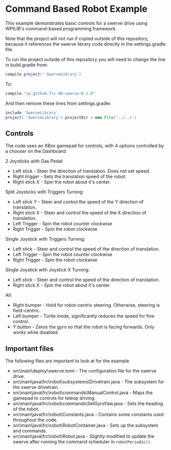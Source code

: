 # Command Based Robot Example

This example demonstrates basic controls for a swerve drive using WPILIB's command-based
programming framework.

Note that the project will not run if copied outside of this repository, because it references the
swerve library code directly in the settings.gradle file.

To run the project outside of this repository you will need to change the line in build.gradle from:

```groovy
compile project(':SwerveLibrary')
```

To:

```groovy
compile "io.github.frc-88:swerve:0.1.0"
```

And then remove these lines from settings.gradle:

```groovy
include 'SwerveLibrary'
project(':SwerveLibrary').projectDir = new File('../../')
```

## Controls

The code uses an XBox gamepad for controls, with 4 options controlled by a chooser on the Dashboard:

2 Joysticks with Gas Pedal:
 * Left stick - Steer the direction of translation. Does not set speed.
 * Right trigger - Sets the translation speed of the robot.
 * Right stick X - Spin the robot about it's center.

Split Joysticks with Triggers Turning:
 * Left stick Y - Steer and control the speed of the Y direction of translation.
 * Right stick X - Steer and control the speed of the X direction of translation.
 * Left Trigger - Spin the robot counter clockwise
 * Right Trigger - Spin the robot clockwise

Single Joystick with Triggers Turning:
 * Left stick - Steer and control the speed of the direction of translation.
 * Left Trigger - Spin the robot counter clockwise
 * Right Trigger - Spin the robot clockwise

Single Joystick with Joystick X Turning:
 * Left stick - Steer and control the speed of the direction of translation.
 * Right stick X - Spin the robot about it's center.

All:
 * Right bumper - Hold for robot-centric steering. Otherwise, steering is field-centric.
 * Left bumper - Turtle mode, significantly reduces the speed for fine control.
 * Y button - Zeros the gyro so that the robot is facing forwards. Only works while disabled.

## Important files

The following files are important to look at for the example.

* src\main\deploy\swerve.toml - The configuration file for the swerve drive.
* src\main\java\frc\robot\subsystems\Drivetrain.java - The subsystem for the swerve drivetrain.
* src\main\java\frc\robot\commands\ManualControl.java - Maps the gamepad to controls for teleop driving.
* src\main\java\frc\robot\commands\SetGyroYaw.java - Sets the heading of the robot.
* src\main\java\frc\robot\Constants.java - Contains some constants used throughout the code.
* src\main\java\frc\robot\RobotContainer.java - Sets up the subsystem and commands.
* src\main\java\frc\robot\Robot.java - Slightly modified to update the swerve after running the command scheduler in `robotPeriodic()`
